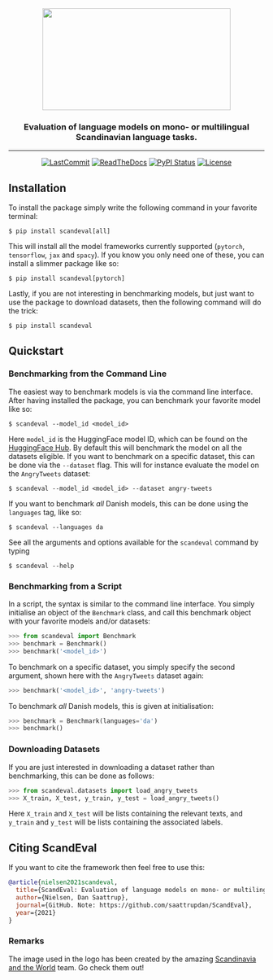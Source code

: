 <div align='center'>

<img src="gfx/scandeval.png" width="370" height="200">

### Evaluation of language models on mono- or multilingual Scandinavian language tasks.

______________________________________________________________________
[![LastCommit](https://img.shields.io/github/last-commit/saattrupdan/ScandEval)](https://img.shields.io/github/last-commit/saattrupdan/ScandEval)
[![ReadTheDocs](https://readthedocs.org/projects/scandeval/badge/?version=latest)](https://scandeval.readthedocs.io/en/latest/?badge=latest)
[![PyPI Status](https://badge.fury.io/py/scandeval.svg)](https://badge.fury.io/py/scandeval)
[![License](https://img.shields.io/github/license/saattrupdan/ScandEval)](https://github.com/saattrupdan/ScandEval/blob/main/LICENSE)


</div>

## Installation
To install the package simply write the following command in your favorite
terminal:
```shell
$ pip install scandeval[all]
```

This will install all the model frameworks currently supported (`pytorch`,
`tensorflow`, `jax` and `spacy`). If you know you only need one of these, you
can install a slimmer package like so:
```shell
$ pip install scandeval[pytorch]
```

Lastly, if you are not interesting in benchmarking models, but just want to
use the package to download datasets, then the following command will do the
trick:
```shell
$ pip install scandeval
```

## Quickstart
### Benchmarking from the Command Line
The easiest way to benchmark models is via the command line interface. After
having installed the package, you can benchmark your favorite model like so:
```shell
$ scandeval --model_id <model_id>
```

Here `model_id` is the HuggingFace model ID, which can be found on the
[HuggingFace Hub](https://huggingface.co/models). By default this will
benchmark the model on all the datasets eligible. If you want to benchmark on a
specific dataset, this can be done via the `--dataset` flag. This will for
instance evaluate the model on the `AngryTweets` dataset:
```shell
$ scandeval --model_id <model_id> --dataset angry-tweets
```

If you want to benchmark _all_ Danish models, this can be done using the
`languages` tag, like so:
```shell
$ scandeval --languages da
```

See all the arguments and options available for the `scandeval` command by
typing
```shell
$ scandeval --help
```

### Benchmarking from a Script
In a script, the syntax is similar to the command line interface. You simply
initialise an object of the `Benchmark` class, and call this benchmark object
with your favorite models and/or datasets:
```python
>>> from scandeval import Benchmark
>>> benchmark = Benchmark()
>>> benchmark('<model_id>')
```

To benchmark on a specific dataset, you simply specify the second argument,
shown here with the `AngryTweets` dataset again:
```python
>>> benchmark('<model_id>', 'angry-tweets')
```

To benchmark _all_ Danish models, this is given at initialisation:
```python
>>> benchmark = Benchmark(languages='da')
>>> benchmark()
```

### Downloading Datasets
If you are just interested in downloading a dataset rather than benchmarking,
this can be done as follows:
```python
>>> from scandeval.datasets import load_angry_tweets
>>> X_train, X_test, y_train, y_test = load_angry_tweets()
```

Here `X_train` and `X_test` will be lists containing the relevant texts, and
`y_train` and `y_test` will be lists containing the associated labels.


## Citing ScandEval
If you want to cite the framework then feel free to use this:
```bibtex
@article{nielsen2021scandeval,
  title={ScandEval: Evaluation of language models on mono- or multilingual Scandinavian language tasks.},
  author={Nielsen, Dan Saattrup},
  journal={GitHub. Note: https://github.com/saattrupdan/ScandEval},
  year={2021}
}
```

### Remarks
The image used in the logo has been created by the amazing [Scandinavia and the
World](https://satwcomic.com/) team. Go check them out!
